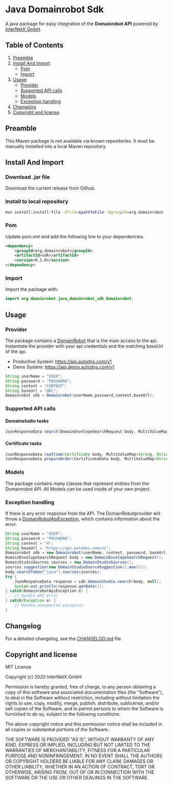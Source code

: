 # Java Domainrobot Sdk

A java package for easy integration of the **Domainrobot API** powered by [InterNetX GmbH](https://internetx.com).

## Table of Contents

1. [Preamble](#preamble)
2. [Install And Import](#install-and-import)
   * [Pom](#pom)
   * [Import](#import)
3. [Usage](#usage)
   * [Provider](#provider)
   * [Supported API calls](#supported-api-calls)
   * [Models](#models)
   * [Exception handling](#exception-handling)
4. [Changelog](#changelog)
5. [Copyright and license](#copyright-and-license)

## Preamble

This Maven package is not available via known repositories. It must be manually installed into a local Maven repository.

## Install And Import

### Download .jar file

Download the current release from Github.

### Install to local repository

```bash
mvn install:install-file -Dfile=$pathToFile -DgroupId=org.domainrobot -DartifactId=sdk -Dversion=0.1.0 -Dpackaging=jar
```

### Pom

Update pom.xml and add the following line to your dependencies.

```xml
<dependency>
    <groupId>org.domainrobot</groupId>
    <artifactId>sdk</artifactId>
    <version>0.1.0</version>
</dependency>
```

### Import

Import the package with:

```java
import org.domainrobot.java_domainrobot_sdk.Domainrobot;
```

## Usage

### Provider

The package contains a [DomainRobot](/src/main/java/org/domainrobot/java_domainrobot_sdk/Domainrobot.java) that is the main access to the api. Instantiate the provider with your api credentials and the matching baseUrl of the api.

* Productive System: <https://api.autodns.com/v1>
* Demo System: <https://api.demo.autodns.com/v1>

```java
String userName = "USER";
String password = "PASSWORD";
String context = "CONTEXT";
String baseUrl = "URL";
Domainrobot sdk = Domainrobot(userName,password,context,baseUrl);
```

### Supported API calls

#### Domainstudio tasks

```java
JsonResponseData search(DomainEnvelopeSearchRequest body, MultiValueMap<String, String> customHeaders, MultiValueMap<String, String> queryParameters);
```

#### Certificate tasks

```java
JsonResponseData realtime(Certificate body, MultiValueMap<String, String> customHeaders, MultiValueMap<String, String> queryParameters);
JsonResponseData prepareOrder(CertificateData body, MultiValueMap<String, String> customHeaders, MultiValueMap<String, String> queryParameters);
```

### Models

The package contains many classes that represent entities from the Domainrobot API. All Models can be used inside of your own project.

### Exception handling

If there is any error response from the API. The DomainRobotprovider will throw a [DomainRobotApiException](/lib/src/model/exception/DomainRobotApiException.dart), which contains information about the error.

```java
String userName = "USER";
String password = "PASSWORD";
String context = "4";
String baseUrl = "https://api.autodns.com/v1";
Domainrobot sdk = new Domainrobot(userName, context, password, baseUrl);
DomainEnvelopeSearchRequest body = new DomainEnvelopeSearchRequest();
DomainStudioSources sources = new DomainStudioSources();
sources.suggestion(new DomainStudioSourceSuggestion().max(5));
body.searchToken("java").sources(sources);
try {
	JsonResponseData response = sdk.domainStudio.search(body, null);
	System.out.println(response.getData());
} catch(DomainrobotApiException e) {
	// Handle API error
} catch(Exception e) {
	// Handle unexpected exception
}
```

## Changelog

For a detailed changelog, see the [CHANGELOG.md](CHANGELOG.md) file

## Copyright and license

MIT License

Copyright (c) 2020 InterNetX GmbH

Permission is hereby granted, free of charge, to any person obtaining a copy
of this software and associated documentation files (the "Software"), to deal
in the Software without restriction, including without limitation the rights
to use, copy, modify, merge, publish, distribute, sublicense, and/or sell
copies of the Software, and to permit persons to whom the Software is
furnished to do so, subject to the following conditions:

The above copyright notice and this permission notice shall be included in all
copies or substantial portions of the Software.

THE SOFTWARE IS PROVIDED "AS IS", WITHOUT WARRANTY OF ANY KIND, EXPRESS OR
IMPLIED, INCLUDING BUT NOT LIMITED TO THE WARRANTIES OF MERCHANTABILITY,
FITNESS FOR A PARTICULAR PURPOSE AND NONINFRINGEMENT. IN NO EVENT SHALL THE
AUTHORS OR COPYRIGHT HOLDERS BE LIABLE FOR ANY CLAIM, DAMAGES OR OTHER
LIABILITY, WHETHER IN AN ACTION OF CONTRACT, TORT OR OTHERWISE, ARISING FROM,
OUT OF OR IN CONNECTION WITH THE SOFTWARE OR THE USE OR OTHER DEALINGS IN THE
SOFTWARE.

